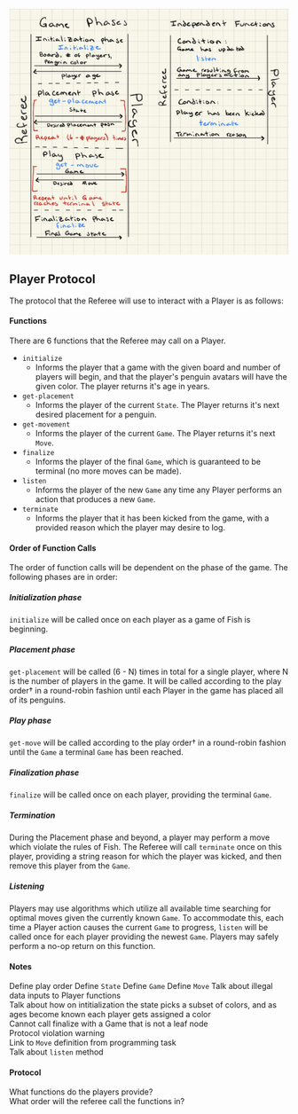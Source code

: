 ![ProtocolDiagram](./PlayerProtocolDiagram.png)

## Player Protocol  
The protocol that the Referee will use to interact with a Player is as follows:

#### Functions  
There are 6 functions that the Referee may call on a Player.
- `initialize`
  - Informs the player that a game with the given board and number of players will begin, and that the player's penguin avatars will have the given color. The player returns it's age in years.
- `get-placement`
  - Informs the player of the current `State`. The Player returns it's next desired placement for a penguin.
- `get-movement`
  - Informs the player of the current `Game`. The Player returns it's next `Move`.
- `finalize`
  - Informs the player of the final `Game`, which is guaranteed to be terminal (no more moves can be made).
- `listen`
  - Informs the player of the new `Game` any time any Player performs an action that produces a new `Game`.
- `terminate`
  - Informs the player that it has been kicked from the game, with a provided reason which the player may desire to log.

#### Order of Function Calls  
The order of function calls will be dependent on the phase of the game. The following phases are in order:

##### Initialization phase  
`initialize` will be called once on each player as a game of Fish is beginning.

##### Placement phase  
`get-placement` will be called (6 - N) times in total for a single player, where N is the number of players in the game. It will be called according to the play order† in a round-robin fashion until each Player in the game has placed all of its penguins.

##### Play phase
`get-move` will be called according to the play order† in a round-robin fashion until the `Game` a terminal `Game` has been reached.

##### Finalization phase
`finalize` will be called once on each player, providing the terminal `Game`.

##### Termination
During the Placement phase and beyond, a player may perform a move which violate the rules of Fish. The Referee will call `terminate` once on this player, providing a string reason for which the player was kicked, and then remove this player from the `Game`.

##### Listening
Players may use algorithms which utilize all available time searching for optimal moves given the currently known `Game`. To accommodate this, each time a Player action causes the current `Game` to progress, `listen` will be called once for each player providing the newest `Game`. Players may safely perform a no-op return on this function.

#### Notes  
Define play order
Define `State`
Define `Game`
Define `Move`
Talk about illegal data inputs to Player functions  
Talk about how on intitialization the state picks a subset of colors, and as ages become known each player gets assigned a color  
Cannot call finalize with a Game that is not a leaf node  
Protocol violation warning  
Link to `Move` definition from programming task  
Talk about `listen` method  

#### Protocol

What functions do the players provide?  
What order will the referee call the functions in?  

